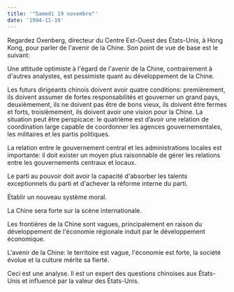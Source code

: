 ```yaml
---
title: '"Samedi 19 novembre"'
date: '1994-11-19'
---
```


Regardez Oxenberg, directeur du Centre Est-Ouest des États-Unis, à Hong Kong, pour parler de l'avenir de la Chine. Son point de vue de base est le suivant:

Une attitude optimiste à l'égard de l'avenir de la Chine, contrairement à d'autres analystes, est pessimiste quant au développement de la Chine.

Les futurs dirigeants chinois doivent avoir quatre conditions: premièrement, ils doivent assumer de fortes responsabilités et gouverner un grand pays, deuxièmement, ils ne doivent pas être de bons vieux, ils doivent être fermes et forts, troisièmement, ils doivent avoir une vision pour la Chine. La situation peut être perspicace: le quatrième est d’avoir une relation de coordination large capable de coordonner les agences gouvernementales, les militaires et les partis politiques.

La relation entre le gouvernement central et les administrations locales est importante: il doit exister un moyen plus raisonnable de gérer les relations entre les gouvernements centraux et locaux.

Le parti au pouvoir doit avoir la capacité d'absorber les talents exceptionnels du parti et d'achever la réforme interne du parti.

Établir un nouveau système moral.

La Chine sera forte sur la scène internationale.

Les frontières de la Chine sont vagues, principalement en raison du développement de l'économie régionale induit par le développement économique.

L'avenir de la Chine: le territoire est vague, l'économie est forte, la société évolue et la culture mérite sa fierté.

Ceci est une analyse. Il est un expert des questions chinoises aux États-Unis et influencé par la valeur des États-Unis.

